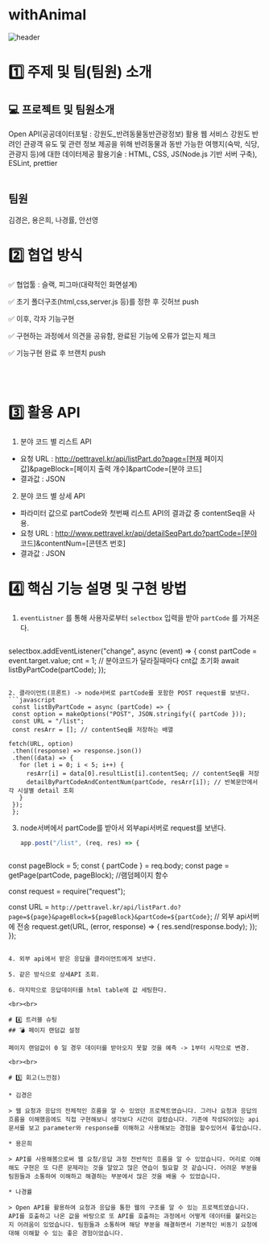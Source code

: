 # withAnimal

![header](https://capsule-render.vercel.app/api?type=waving&color=auto&height=300&section=header&text=withAnimal%20&fontSize=90)

# 1️⃣ 주제 및 팀(팀원) 소개

## 💻 프로젝트 및 팀원소개 
Open API(공공데이터포털 : 강원도_반려동물동반관광정보) 활용 웹 서비스
강원도 반려인 관광객 유도 및 관련 정보 제공을 위해 반려동물과 동반 가능한 여행지(숙박, 식당, 관광지 등)에 대한 데이터제공
활용기술 : HTML, CSS, JS(Node.js 기반 서버 구축), ESLint, prettier
<br><br>

## 팀원

김경은, 용은희, 나경률, 안선영

# 2️⃣ 협업 방식

✅ 협업툴 : 슬랙, 피그마(대략적인 화면설계)

✅ 초기 폴더구조(html,css,server.js 등)를 정한 후 깃허브 push

✅ 이후, 각자 기능구현

✅ 구현하는 과정에서 의견을 공유함, 완료된 기능에 오류가 없는지 체크

✅ 기능구현 완료 후 브랜치 push


<br><br>

# 3️⃣ 활용 API

1. 분야 코드 별 리스트 API 

- 요청 URL : http://pettravel.kr/api/listPart.do?page=[현재 페이지 값]&pageBlock=[페이지 출력 개수]&partCode=[분야 코드]    
- 결과값 : JSON 

2. 분야 코드 별 상세 API

- 파라미터 값으로 partCode와 첫번째 리스트 API의 결과값 중 contentSeq을 사용.
- 요청 URL : http://www.pettravel.kr/api/detailSeqPart.do?partCode=[분야 코드]&contentNum=[콘텐츠 번호] 
- 결과값 : JSON 


# 4️⃣ 핵심 기능 설명 및 구현 방법

1. `eventListner` 를 통해 사용자로부터 `selectbox` 입력을 받아 `partCode` 를 가져온다.
   ```javascript
  selectbox.addEventListener("change", async (event) => {
  const partCode = event.target.value;
  cnt = 1; // 분야코드가 달라질때마다 cnt값 초기화
  await listByPartCode(partCode);
   });
    
   ```
   
2. 클라이언트(프론트) -> node서버로 partCode를 포함한 POST request를 보낸다. 
   ```javascript
    const listByPartCode = async (partCode) => {
    const option = makeOptions("POST", JSON.stringify({ partCode }));
    const URL = "/list";
    const resArr = []; // contentSeq를 저장하는 배열

  fetch(URL, option)
    .then((response) => response.json())
    .then((data) => {
      for (let i = 0; i < 5; i++) {
        resArr[i] = data[0].resultList[i].contentSeq; // contentSeq를 저장
        detailByPartCodeAndContentNum(partCode, resArr[i]); // 반복문안에서 각 시설별 detail 조회
      }
    });
    };
   ```
   
3. node서버에서 partCode를 받아서 외부api서버로 request를 보낸다.
   ```javascript
   app.post("/list", (req, res) => {
  
  const pageBlock = 5;
  const { partCode } = req.body;
  const page = getPage(partCode, pageBlock); //램덤페이지 함수
  
  const request = require("request");

  const URL = `http://pettravel.kr/api/listPart.do?page=${page}&pageBlock=${pageBlock}&partCode=${partCode}`;
  // 외부 api서버에 전송
  request.get(URL, (error, response) => {
    res.send(response.body);
  });
});
   ```

4. 외부 api에서 받은 응답을 클라이언트에게 보낸다.

5. 같은 방식으로 상세API 조회.

6. 마지막으로 응답데이터를 html table에 값 세팅한다.

<br><br>

# 4️⃣ 트러블 슈팅
## 💣 페이지 랜덤값 설정

페이지 랜덤값이 0 일 경우 데이터를 받아오지 못할 것을 예측 -> 1부터 시작으로 변경.
        
<br><br>

# 5️⃣ 회고(느낀점)

* 김경은

  > 웹 요청과 응답의 전체적인 흐름을 알 수 있었던 프로젝트였습니다. 그러나 요청과 응답의 흐름을 이해했음에도 직접 구현해보니 생각보다 시간이 걸렸습니다. 기존에 작성되어있는 api문서를 보고 parameter와 response를 이해하고 사용해보는 경험을 할수있어서 좋았습니다.

* 용은희

  > API를 사용해봄으로써 웹 요청/응답 과정 전반적인 흐름을 알 수 있었습니다. 머리로 이해해도 구현은 또 다른 문제라는 것을 알았고 많은 연습이 필요할 것 같습니다. 어려운 부분을 팀원들과 소통하여 이해하고 해결하는 부분에서 많은 것을 배울 수 있었습니다.

* 나경률
  
  > Open API를 활용하여 요청과 응답을 통한 웹의 구조를 알 수 있는 프로젝트였습니다. API를 호출하고 나온 값을 바탕으로 또 API를 호출하는 과정에서 어떻게 데이터를 불러오는지 어려움이 있었습니다. 팀원들과 소통하며 해당 부분을 해결하면서 기본적인 비동기 요청에 대해 이해할 수 있는 좋은 경험이었습니다.
